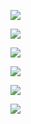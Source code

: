 ﻿![](Aspose.Words.8e6eab51-adaa-4585-b154-cbb712ede14d.001.jpeg)

![](Aspose.Words.8e6eab51-adaa-4585-b154-cbb712ede14d.002.jpeg)

![](Aspose.Words.8e6eab51-adaa-4585-b154-cbb712ede14d.003.jpeg)

![](Aspose.Words.8e6eab51-adaa-4585-b154-cbb712ede14d.004.jpeg)

![](Aspose.Words.8e6eab51-adaa-4585-b154-cbb712ede14d.005.jpeg)

![](Aspose.Words.8e6eab51-adaa-4585-b154-cbb712ede14d.006.jpeg)
